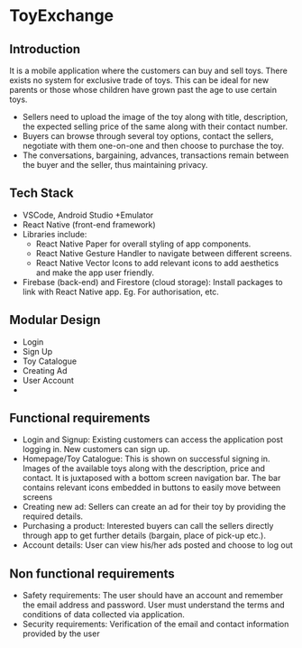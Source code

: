 # ToyExchange

## Introduction
It is  a mobile application where the customers can buy and sell toys. There exists no system for exclusive trade of toys. This can be ideal for new parents or those whose children have grown past the age to use certain toys.
- Sellers need to upload the image of the toy along with title, description, the expected selling price of the same along with 
their contact number.
- Buyers can browse through several toy options, contact the sellers, negotiate with them one-on-one and then choose to 
purchase the toy.
- The conversations, bargaining, advances, transactions remain between the buyer and the seller, thus maintaining privacy.

## Tech Stack
- VSCode, Android Studio +Emulator
- React Native (front-end framework)
- Libraries include:
  - React Native Paper for overall styling of app components.
  - React Native Gesture Handler to navigate between different screens.
  - React Native Vector Icons to add relevant icons to add aesthetics and make the app user friendly.
- Firebase (back-end) and Firestore (cloud storage): Install packages to link with  React Native app. Eg. For authorisation, etc.

## Modular Design
- Login
- Sign Up 
- Toy Catalogue
- Creating Ad
- User Account
- 
## Functional requirements
- Login and Signup: Existing customers can access the application post logging in. New customers can sign up.
- Homepage/Toy Catalogue: This is shown on successful signing in. Images of the available toys along with the description, price and contact. It is juxtaposed with a bottom screen navigation bar. The bar contains relevant icons embedded in buttons to easily move between screens
- Creating new ad: Sellers can create an ad for their toy by providing the required details.
- Purchasing a product: Interested buyers can call the sellers directly through app to get further details (bargain, place of pick-up etc.). 
- Account details: User can view his/her ads posted and choose to log out


## Non functional requirements
- Safety requirements: The user should have an account and remember the email address and password. User must understand the terms and conditions of data collected via application.
- Security requirements: Verification of the email and contact information provided by the user
